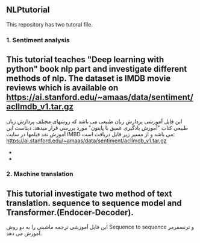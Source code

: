 ## NLPtutorial
This repository has two tutoral file.
### 1. Sentiment analysis
This tutorial teaches "Deep learning with python" book nlp part and investigate different methods of nlp.
The dataset is IMDB movie reviews which is available on https://ai.stanford.edu/~amaas/data/sentiment/aclImdb_v1.tar.gz
-

این فایل آموزشی پردازش زبان طبیعی می باشد که روشهای مختلف پردازش زبان طبیعی کتاب "آموزش یادگیری عمیق با پایتون" مورد بررسی قرار میدهد.
دیتاست این آموزش نقد فیلمها در سایت IMBD می باشد و از مسیر زیر قابل دریافت است:
https://ai.stanford.edu/~amaas/data/sentiment/aclImdb_v1.tar.gz

-
-
### 2. Machine translation
This tutorial investigate two method of text translation. sequence to sequence model and Transformer.(Endocer-Decoder).
-
این فایل آموزشی ترجمه ماشینی را به دو روش Sequence to sequence و ترنسفرمر آموزش می دهد.

